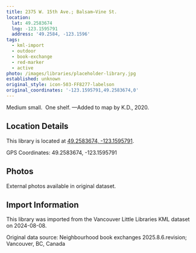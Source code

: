 ```yaml
---
title: 2375 W. 15th Ave.; Balsam—Vine St.
location:
  lat: 49.2583674
  lng: -123.1595791
  address: '49.2584, -123.1596'
tags:
  - kml-import
  - outdoor
  - book-exchange
  - red-marker
  - active
photo: /images/libraries/placeholder-library.jpg
established: unknown
original_style: icon-503-FF8277-labelson
original_coordinates: '-123.1595791,49.2583674,0'
---
```

Medium small.  One shelf.
—Added to map by K.D., 2020.

## Location Details

This library is located at [49.2583674, -123.1595791](https://www.google.com/maps?q=49.2583674,-123.1595791).

GPS Coordinates: 49.2583674, -123.1595791

## Photos

External photos available in original dataset.

## Import Information

This library was imported from the Vancouver Little Libraries KML dataset on 2024-08-08.

Original data source: Neighbourhood book exchanges 2025.8.6.revision; Vancouver, BC, Canada
